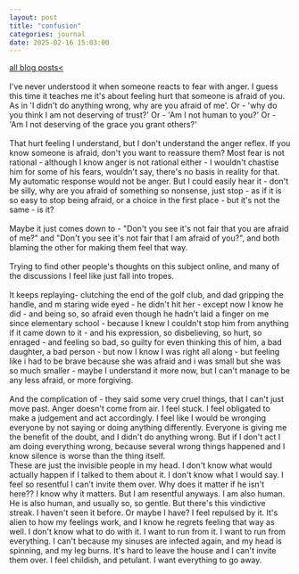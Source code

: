 ```yaml
---
layout: post
title: "confusion"
categories: journal 
date: 2025-02-16 15:03:00
---
```

<a href="/blog-posts">all blog posts< </a>  
<br>
I've never understood it when someone reacts to fear with anger. I guess this time it teaches me it's about feeling hurt that someone is afraid of you. As in 'I didn't do anything wrong, why are you afraid of me'. Or - 'why do you think I am not deserving of trust?' Or - 'Am I not human to you?' Or - 'Am I not deserving of the grace you grant others?'<br><br>
That hurt feeling I understand, but I don't understand the anger reflex. If you know someone is afraid, don't you want to reassure them? Most fear is not rational - although I know anger is not rational either - I wouldn't chastise him for some of his fears, wouldn't say, there's no basis in reality for that. My automatic response would not be anger. But I could easily hear it - don't be silly, why are you afraid of something so nonsense, just stop - as if it is so easy to stop being afraid, or a choice in the first place - but it's not the same - is it?<br><br>
Maybe it just comes down to - "Don't you see it's not fair that you are afraid of me?" and "Don't you see it's not fair that I am afraid of you?", and both blaming the other for making them feel that way. <br><br>
Trying to find other people's thoughts on this subject online, and many of the discussions I feel like just fall into tropes.<br><br>
It keeps replaying- clutching the end of the golf club, and dad gripping the handle, and m staring wide eyed - he didn't hit her - except now I know he did - and being so, so afraid even though he hadn't laid a finger on me since elementary school - because I knew I couldn't stop him from anything if it came down to it - and his expression, so disbelieving, so hurt, so enraged - and feeling so bad, so guilty for even thinking this of him, a bad daughter, a bad person - but now I know I was right all along - but feeling like i had to be brave because she was afraid and i was small but she was so much smaller - maybe I understand it more now, but I can't manage to be any less afraid, or more forgiving. <br><br>
And the complication of - they said some very cruel things, that I can't just move past. Anger doesn't come from air. I feel stuck. I feel obligated to make a judgement and act accordingly. I feel like I would be wronging everyone by not saying or doing anything differently. Everyone is giving me the benefit of the doubt, and I didn't do anything wrong. But if I don't act I am doing everything wrong, because several wrong things happened and I know silence is worse than the thing itself. <br>
These are just the invisible people in my head. I don't know what would actually happen if I talked to them about it. I don't know what I would say. I feel so resentful I can't invite them over. Why does it matter if he isn't here?? I know why it matters. But I am resentful anyways. I am also human.<br>
He is also human, and usually so, so gentle. But there's this vindictive streak. I haven't seen it before. Or maybe I have? I feel repulsed by it. It's alien to how my feelings work, and I know he regrets feeling that way as well. I don't know what to do with it. I want to run from it. I want to run from everything. I can't because my sinuses are infected again, and my head is spinning, and my leg burns. It's hard to leave the house and I can't invite them over. I feel childish, and petulant. I want everything to go away. 

<!-- Would it change anything if it was me he knew to be afraid? I hope so. I don't know so.  -->
<!-- So stupid to be haunted by cai bang zi -->